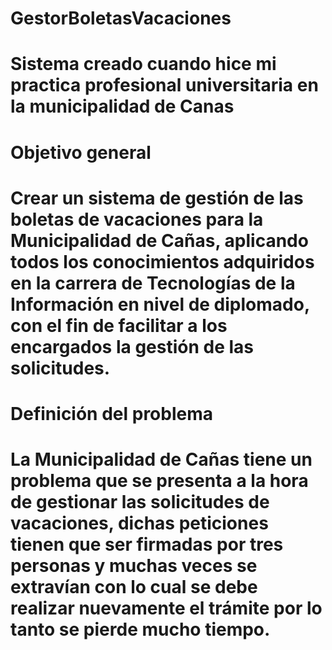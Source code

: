 # GestorBoletasVacaciones

# Sistema creado cuando hice mi practica profesional universitaria en la municipalidad de Canas

# Objetivo general
# Crear un sistema de gestión de las boletas de vacaciones para la Municipalidad de Cañas, aplicando todos los conocimientos adquiridos en la carrera de Tecnologías de la Información en nivel de diplomado, con el fin de facilitar a los encargados la gestión de las solicitudes.

# Definición del problema
# La Municipalidad de Cañas tiene un problema que se presenta a la hora de gestionar las solicitudes de vacaciones, dichas peticiones tienen que ser firmadas por tres personas y muchas veces se extravían con lo cual se debe realizar nuevamente el trámite por lo tanto se pierde mucho tiempo.
